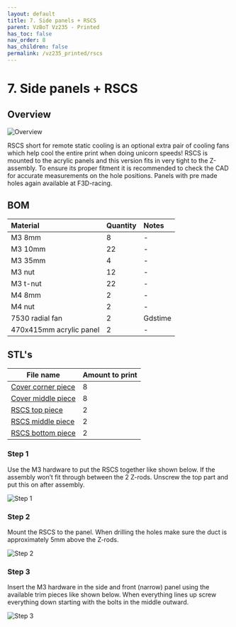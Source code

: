 ```yaml
---
layout: default
title: 7. Side panels + RSCS
parent: VzBoT Vz235 - Printed
has_toc: false
nav_order: 8
has_children: false
permalink: /vz235_printed/rscs
---
```


# 7. Side panels + RSCS

## Overview
![Overview](/assets/images/manual/vz235_printed/rscs/overview.png)
<br>

RSCS short for remote static cooling is an optional extra pair of cooling fans which help cool the entire print when doing unicorn speeds! RSCS is mounted to the acrylic panels and this version fits in very tight to the Z-assembly. To ensure its proper fitment it is recommended to check the CAD for accurate measurements on the hole positions. Panels with pre made holes again available at F3D-racing.

## BOM

| Material        | Quantity          | Notes |
|:-------------|:------------------|:------|
| M3 8mm           | 8 | - |
| M3 10mm | 22 | - |
| M3 35mm | 4 | - |
| M3 nut | 12 | - |
| M3 t-nut | 22 | - |
| M4 8mm | 2 | - |
| M4 nut | 2 | - |
| 7530 radial fan | 2 | Gdstime |
| 470x415mm acrylic panel | 2 | - |

## STL's

| File name | Amount to print |
|-----------|-----------------|
| <a href="https://github.com/VzBoT3D/VzBoT-Vz235/blob/main/Assemblies%20%26%20STL/Frame/Frame%20brace.stl" target="_blank">Cover corner piece</a> | 8 |
| <a href="https://github.com/VzBoT3D/VzBoT-Vz235/blob/main/Assemblies%20%26%20STL/Frame/Frame%20brace.stl" target="_blank">Cover middle piece</a> | 8 |
| <a href="https://github.com/VzBoT3D/VzBoT-Vz235/blob/main/Assemblies%20%26%20STL/Frame/Frame%20brace.stl" target="_blank">RSCS top piece</a> | 2 |
| <a href="https://github.com/VzBoT3D/VzBoT-Vz235/blob/main/Assemblies%20%26%20STL/Frame/Frame%20brace.stl" target="_blank">RSCS middle piece</a> | 2 |
| <a href="https://github.com/VzBoT3D/VzBoT-Vz235/blob/main/Assemblies%20%26%20STL/Frame/Frame%20brace.stl" target="_blank">RSCS bottom piece</a> | 2 |

### Step 1
Use the M3 hardware to put the RSCS together like shown below. If the assembly won’t fit through between the 2 Z-rods. Unscrew the top part and put this on after assembly.
<br>

![Step 1](/assets/images/manual/vz235_printed/rscs/step_1.png)

### Step 2
Mount the RSCS to the panel. When drilling the holes make sure the duct is approximately 5mm above the Z-rods.
<br>

![Step 2](/assets/images/manual/vz235_printed/rscs/step_2.png)

### Step 3
Insert the M3 hardware in the side and front (narrow) panel using the available trim pieces like shown below. When everything lines up screw everything down starting with the bolts in the middle outward.
<br>

![Step 3](/assets/images/manual/vz235_printed/rscs/step_3.png)